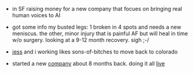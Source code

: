 - in SF raising money for a new company that focues on bringing real human voices to AI

- got some info my busted legs: 1 broken in 4 spots and needs a new meniscus.
  the other, minor injury that is painful AF but will heal in time w/o
  surgery.  looking at a 9-12 month recovery.  sigh ;-/

- [jess](https://photos.app.goo.gl/MpSigk5BJwqeouiUA) and i working likes sons-of-bitches to move back to colorado

- started a new [company](https://syntheticecho.com) about 8 months back.  doing it all [live](/purls/disco)
